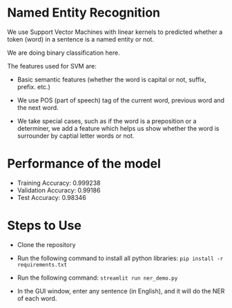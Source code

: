 # Named Entity Recognition

We use Support Vector Machines with linear kernels to predicted whether a token (word) in a sentence is a named entity or not.

We are doing binary classification here.

The features used for SVM are:
* Basic semantic features (whether the word is capital or not, suffix, prefix. etc.)

* We use POS (part of speech) tag of the current word, previous word and the next word.

* We take special cases, such as if the word is a preposition or a determiner, we add a feature   which helps us show whether the word is surrounder by captial letter words or not.


# Performance of the model

* Training Accuracy: 0.999238
* Validation Accuracy: 0.99186
* Test Accuracy: 0.98346

# Steps to Use

* Clone the repository

* Run the following command to install all python libraries: `pip install -r requirements.txt`
 
* Run the following command: `streamlit run ner_demo.py`

* In the GUI window, enter any sentence (in English), and it will do the NER of each word.
